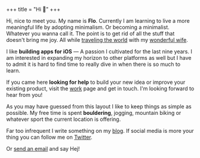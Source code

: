 +++
title = "Hi 👋"
+++

Hi, nice to meet you. My name is **Flo**. Currently I am learning to live a more meaningful life by adopting minimalism. Or becoming a minimalist. Whatever you wanna call it. The point is to get rid of all the stuff that doesn't bring me joy. All while [traveling the world](https://nomadlist.com/florianbuerger) with my [wonderful wife](http://www.verenaortlieb.com).

I like **building apps for iOS** — A passion I cultivated for the last nine years. I am interested in expanding my horizon to other platforms as well but I have to admit it is hard to find time to really dive in when there is so much to learn. 

If you came here **looking for help** to build your new idea or improve your existing product, visit the [work](/work) page and get in touch. I'm looking forward to hear from you!

As you may have guessed from this layout I like to keep things as simple as possible. My free time is spent **bouldering**, jogging, mountain biking or whatever sport the current location is offering. 

Far too infrequent I write something on my [blog]({{site.url}}/blog). If social media is more your thing you can follow me on [Twitter](https://twitter.com/_bergdude). 

Or [send an email](mailto:hi@florianbuerger.com?subject=Hej!) and say Hej!
